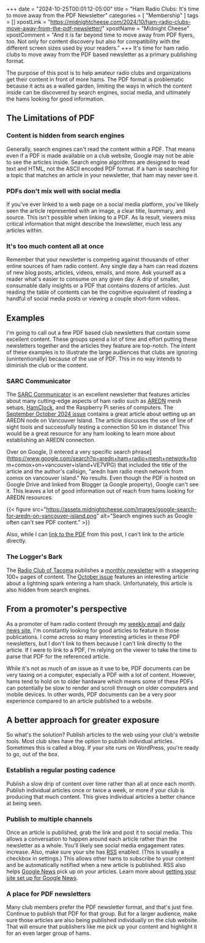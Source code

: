+++
date = "2024-10-25T00:01:12-05:00"
title = "Ham Radio Clubs: It's time to move away from the PDF Newsletter"
categories = [ "Membership" ]
tags = []
xpostLink = "https://midnightcheese.com/2024/10/ham-radio-clubs-move-away-from-the-pdf-newsletter/"
xpostName = "Midnight Cheese"
xpostComment = "And it is far beyond time to move away from PDF flyers, too.  Not only for content discovery but also for compatibility with the different screen sizes used by your readers."
+++
It's time for ham radio clubs to move away from the PDF based newsletter
as a primary publishing format.

The purpose of this post is to help amateur radio clubs and
organizations get their content in front of more hams. The PDF format
is problematic because it acts as a walled garden, limiting the ways in
which the content inside can be discovered by search engines, social
media, and ultimately the hams looking for good information.
<!--more-->

## The Limitations of PDF
### Content is hidden from search engines

Generally, search engines can't read the content within a PDF. That
means even if a PDF is made available on a club website, Google may
not be able to see the articles inside. Search engine algorithms are
designed to read text and HTML, not the ASCII encoded PDF format. If a
ham is searching for a topic that matches an article in your newsletter,
that ham may never see it.

### PDFs don't mix well with social media

If you've ever linked to a web page on a social media platform, you've
Ilikely seen the article represented with an image, a clear title,
Isummary, and source. This isn't possible when linking to a PDF. As
Ia result, viewers miss critical information that might describe the
Inewsletter, much less any articles within.

### It's too much content all at once

Remember that your newsletter is competing against thousands of other
online sources of ham radio content. Any single day a ham can read
dozens of new blog posts, articles, videos, emails, and more. Ask
yourself as a reader what's easier to consume on any given day: A drip
of smaller, consumable daily insights or a PDF that contains dozens
of articles. Just reading the table of contents can be the cognitive
equivalent of reading a handful of social media posts or viewing a
couple short-form videos.

## Examples

I'm going to call out a few PDF based club newsletters that contain some
excellent content. These groups spend a lot of time and effort putting
these newsletters together and the articles they feature are top-notch.
The intent of these examples is to illustrate the large audiences that
clubs are ignoring (unintentionally) because of the use of PDF. This in
no way intends to diminish the club or the content.

### SARC Communicator

The [SARC Communicator](https://ve7sar.blogspot.com/) is an excellent
newsletter that features articles about many cutting-edge aspects of
ham radio such as [AREDN](https://www.arednmesh.org/) mesh setups,
[HamClock](https://www.clearskyinstitute.com/ham/HamClock/), and
the Raspberry Pi series of computers. The [September October 2024
issue](https://ve7sar.blogspot.com/2024/08/were-back.html) contains
a great article about setting up an AREDN node on Vancouver Island.
The article discusses the use of line of sight tools and successfully
testing a connection 50 km in distance! This would be a great resource
for any ham looking to learn more about establishing an AREDN
connection.

Over on Google, [I entered a very specific search
phrase](https://www.google.com/search?q=aredn+ham+radio+mesh+network+fro
m+comox+on+vancouver+island+VE7VPG) that included the title of the
article and the author's callsign, "aredn ham radio mesh network from
comox on vancouver island." No results. Even though the PDF is hosted on
Google Drive and linked from Blogger (a Google property), Google can't
see it. This leaves a lot of good information out of reach from hams
looking for AREDN resources.

{{< figure src="https://assets.midnightcheese.com/images/google-search-for-aredn-on-vancouver-island.png" alt="Search engines such as Google often can't see PDF content." >}}
<p class="clear"></p>

Also, while I can
[link to the PDF](https://drive.google.com/file/d/1uw8fhjk84t_VLQ10gezOcPpGe2e-RhzO/view)
from this post, I can't link to the article directly.

### The Logger's Bark

The [Radio Club of Tacoma](https://w7dk.org/) publishes a
[monthly newsletter](https://w7dk.org/2012-04-11-16-51-17)
with a staggering 100+ pages of content. The [October
issue](https://w7dk.org/images/rct_bark/bark_2024_10f.pdf) features
an interesting article about a lightning spark entering a ham shack.
Unfortunately, this article is also hidden from search engines.

## From a promoter's perspective

As a promoter of ham radio content through my [weekly
email](https://hamweekly.com/) and [daily news
site](https://daily.hamweekly.com/), I'm constantly looking for good
articles to feature in those publications. I come across so many
interesting articles in these PDF newsletters, but I don't link to them
because I can't link directly to the article. If I were to link to a
PDF, I'm relying on the viewer to take the time to parse that PDF for
the referenced article.

While it's not as much of an issue as it use to be, PDF documents can
be very taxing on a computer, especially a PDF with a lot of content.
However, hams tend to hold on to older hardware which means some of
these PDFs can potentially be slow to render and scroll through on older
computers and mobile devices. In other words, PDF documents can be a
very poor experience compared to an article published to a website.

## A better approach for greater exposure

So what's the solution? Publish articles to the web using your club's
website tools. Most club sites have the option to publish individual
articles. Sometimes this is called a blog. If your site runs on
WordPress, you're ready to go, out of the box.

### Establish a regular posting cadence

Publish a slow drip of content over time rather than all at once each month. Publish individual articles once or twice a week, or more if your club is producing that much content. This gives individual articles a better chance at being seen.

### Publish to multiple channels

Once an article is published, grab the link and post it to social
media. This allows a conversation to happen around each article
rather than the newsletter as a whole. You'll likely see social
media engagement rates increase. Also, make sure your site has
[RSS](https://en.wikipedia.org/wiki/RSS) enabled. (This is usually a
checkbox in settings.) This allows other hams to subscribe to your
content and be automatically notified when a new article is published.
RSS also helps [Google News](https://news.google.com/) pick up on
your articles. Learn more about [getting your site set up for Google
News](https://kinsta.com/blog/submit-to-google-news/).

### A place for PDF newsletters

Many club members prefer the PDF newsletter format, and that's just fine. Continue to publish that PDF for that group. But for a larger audience, make sure those articles are also being published individually on the club website. That will ensure that publishers like me pick up your content and highlight it for an even larger group of hams.

